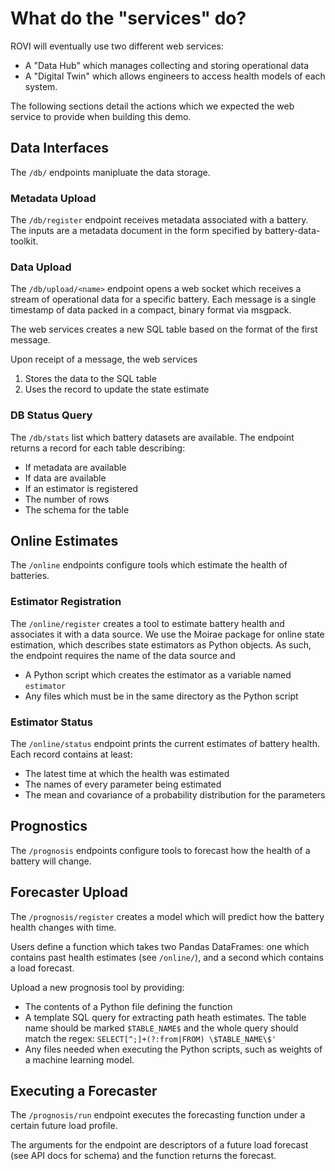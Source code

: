 # What do the "services" do?

ROVI will eventually use two different web services:

- A "Data Hub" which manages collecting and storing operational data
- A "Digital Twin" which allows engineers to access health models of each system.

The following sections detail the actions which we expected the web service to provide when building this demo.

## Data Interfaces

The `/db/` endpoints manipluate the data storage. 

### Metadata Upload

The `/db/register` endpoint receives metadata associated with a battery.
The inputs are a metadata document in the form specified by battery-data-toolkit.

### Data Upload

The `/db/upload/<name>` endpoint opens a web socket which receives a stream of operational data
for a specific battery.
Each message is a single timestamp of data packed in a compact, binary format via msgpack.

The web services creates a new SQL table based on the format of the first message.

Upon receipt of a message, the web services

1. Stores the data to the SQL table
2. Uses the record to update the state estimate

### DB Status Query

The `/db/stats` list which battery datasets are available.
The endpoint returns a record for each table describing:

- If metadata are available
- If data are available
- If an estimator is registered
- The number of rows
- The schema for the table

## Online Estimates

The `/online` endpoints configure tools which estimate the health of batteries.

### Estimator Registration

The `/online/register` creates a tool to estimate battery health and associates it with a data source.
We use the Moirae package for online state estimation, which describes state estimators as Python objects.
As such, the endpoint requires the name of the data source and

- A Python script which creates the estimator as a variable named `estimator`
- Any files which must be in the same directory as the Python script

### Estimator Status

The `/online/status` endpoint prints the current estimates of battery health.
Each record contains at least:

- The latest time at which the health was estimated
- The names of every parameter being estimated
- The mean and covariance of a probability distribution for the parameters

## Prognostics

The `/prognosis` endpoints configure tools to forecast how the health of a battery will change.

## Forecaster Upload

The `/prognosis/register` creates a model which will predict how the battery health changes with time.

Users define a function which takes two Pandas DataFrames: one which contains past health estimates (see `/online/`),
and a second which contains a load forecast.

Upload a new prognosis tool by providing:

- The contents of a Python file defining the function
- A template SQL query for extracting path heath estimates. The table name should be marked `$TABLE_NAME$` and
  the whole query should match the regex: `SELECT[^;]+(?:from|FROM) \$TABLE_NAME\$'`
- Any files needed when executing the Python scripts, such as weights of a machine learning model.

## Executing a Forecaster

The `/prognosis/run` endpoint executes the forecasting function under a certain future load profile.

The arguments for the endpoint are descriptors of a future load forecast (see API docs for schema)
and the function returns the forecast.